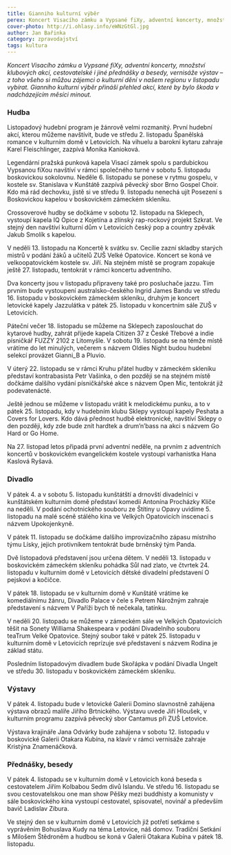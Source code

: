 ```yaml
---
title: Gianniho kulturní výběr
perex: Koncert Visacího zámku a Vypsané fiXy, adventní koncerty, množství klubových akcí, cestovatelské i jiné přednášky a besedy, vernisáže výstav – z toho všeho si můžou zájemci o kulturní dění v našem regionu v listopadu vybírat.
cover-photo: http://i.ohlasy.info/eWNzGtGl.jpg
author: Jan Bařinka
category: zpravodajství
tags: kultura
---
```


*Koncert Visacího zámku a Vypsané fiXy, adventní koncerty, množství klubových akcí, cestovatelské i jiné přednášky a besedy, vernisáže výstav – z toho všeho si můžou zájemci o kulturní dění v našem regionu v listopadu vybírat. Gianniho kulturní výběr přináší přehled akcí, které by bylo škoda v nadcházejícím měsíci minout.*

### Hudba

Listopadový hudební program je žánrově velmi rozmanitý. První hudební akcí, kterou můžeme navštívit, bude ve středu 2. listopadu Španělská romance v kulturním domě v Letovicích. Na vihuelu a barokní kytaru zahraje Karel Fleischlinger, zazpívá Monika Kanioková.

Legendární pražská punková kapela Visací zámek spolu s pardubickou Vypsanou fiXou navštíví v rámci společného turné v sobotu 5. listopadu boskovickou sokolovnu. Neděle 6. listopadu se ponese v rytmu gospelu, v kostele sv. Stanislava v Kunštátě zazpívá pěvecký sbor Brno Gospel Choir. Kdo má rád dechovku, jistě si ve středu 9. listopadu nenechá ujít Posezení s Boskovickou kapelou v boskovickém zámeckém skleníku.

Crossoverové hudby se dočkáme v sobotu 12. listopadu na Sklepech, vystoupí kapela IQ Opice z Kojetína a zlínský rap-rockový projekt Szkrat. Ve stejný den navštíví kulturní dům v Letovicích český pop a country zpěvák Jakub Smolík s kapelou.

V neděli 13. listopadu na Koncertě k svátku sv. Cecílie zazní skladby starých mistrů v podání žáků a učitelů ZUŠ Velké Opatovice. Koncert se koná ve velkoopatovickém kostele sv. Jiří. Na stejném místě se program zopakuje ještě 27. listopadu, tentokrát v rámci koncertu adventního.

Dva koncerty jsou v listopadu připraveny také pro posluchače jazzu. Tím prvním bude vystoupení australsko-českého Ingrid James Bandu ve středu 16. listopadu v boskovickém zámeckém skleníku, druhým je koncert letovické kapely Jazzulátka v pátek 25. listopadu v koncertním sále ZUŠ v Letovicích.

Páteční večer 18. listopadu se můžeme na Sklepech zaposlouchat do kytarové hudby, zahrát přijede kapela Citizen 37 z České Třebové a indie písničkář FUZZY 2102 z Litomyšle. V sobotu 19. listopadu se na témže místě vrátíme do let minulých, večerem s názvem Oldies Night budou hudební selekcí provázet Gianni_B a Pluvio.

V úterý 22. listopadu se v rámci Kruhu přátel hudby v zámeckém skleníku představí kontrabasista Petr Vašinka, o den později se na stejném místě dočkáme dalšího vydání písničkářské akce s názvem Open Mic, tentokrát již podevatenácté.

Ještě jednou se můžeme v listopadu vrátit k melodickému punku, a to v pátek 25. listopadu, kdy v hudebním klubu Sklepy vystoupí kapely Peshata a Covers for Lovers. Kdo dává přednost hudbě elektronické, navštíví Sklepy o den později, kdy zde bude znít hardtek a drum’n’bass na akci s názvem Go Hard or Go Home.

Na 27. listopad letos připadá první adventní neděle, na prvním z adventních koncertů v boskovickém evangelickém kostele vystoupí varhanistka Hana Kaslová Ryšavá.

### Divadlo

V pátek 4. a v sobotu 5. listopadu kunštátští a drnovští divadelníci v kunštátském kulturním domě představí komedii Antonína Procházky Klíče na neděli. V podání ochotnického souboru ze Štítiny u Opavy uvidíme 5. listopadu na malé scéně stálého kina ve Velkých Opatovicích inscenaci s názvem Upokojenkyně.

V pátek 11. listopadu se dočkáme dalšího improvizačního zápasu místního týmu Lísky, jejich protivníkem tentokrát bude brněnský tým Panda.

Dvě listopadová představení jsou určena dětem. V neděli 13. listopadu v boskovickém zámeckém skleníku pohádka Sůl nad zlato, ve čtvrtek 24. listopadu v kulturním domě v Letovicích dětské divadelní představení O pejskovi a kočičce.

V pátek 18. listopadu se v kulturním domě v Kunštátě vrátíme ke komediálnímu žánru, Divadlo Palace v čele s Petrem Nárožným zahraje představení s názvem V Paříži bych tě nečekala, tatínku.

V neděli 20. listopadu se můžeme v zámeckém sále ve Velkých Opatovicích těšit na Sonety Williama Shakespeara v podání Divadelního souboru teaTrum Velké Opatovice. Stejný soubor také v pátek 25. listopadu v kulturním domě v Letovicích reprízuje své představení s názvem Rodina je základ státu.

Posledním listopadovým divadlem bude Skořápka v podání Divadla Ungelt ve středu 30. listopadu v boskovickém zámeckém skleníku.

### Výstavy

V pátek 4. listopadu bude v letovické Galerii Domino slavnostně zahájena výstava obrazů malíře Jiřího Brtnického. Výstavu uvede Jiří Hloušek, v kulturním programu zazpívá pěvecký sbor Cantamus při ZUŠ Letovice.

Výstava krajináře Jana Odvárky bude zahájena v sobotu 12. listopadu v boskovické Galerii Otakara Kubína, na klavír v rámci vernisáže zahraje Kristýna Znamenáčková.

### Přednášky, besedy

V pátek 4. listopadu se v kulturním domě v Letovicích koná beseda s cestovatelem Jiřím Kolbabou Sedm divů Islandu. Ve středu 16. listopadu se svou cestovatelskou one man show Pěšky mezi buddhisty a komunisty v sále boskovického kina vystoupí cestovatel, spisovatel, novinář a především bavič Ladislav Zibura.

Ve stejný den se v kulturním domě v Letovicích již potřetí setkáme s vyprávěním Bohuslava Kudy na téma Letovice, náš domov. Tradiční Setkání s Milošem Štědroněm a hudbou se koná v Galerii Otakara Kubína v pátek 18. listopadu.
